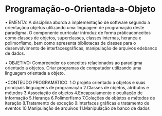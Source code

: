 # Programação-o-Orientada-a-Objeto

• EMENTA: A disciplina aborda a implementação de software segundo a orientaçãoa objetos utilizando uma linguagem de  programação  deste  paradigma.
O  componente  curricular introduz de  forma  práticaconceitos  como classes de objetos, superclasses, classes internas, herança e polimorfismo, 
bem como apresenta bibliotecas de classes para o desenvolvimento de interfacesgráficas, manipulação de arquivos edebanco de dados.   

• OBJETIVO: Compreender os conceitos relacionados ao paradigma orientado a objetos. Criar programas de computador utilizando uma linguagem orientada a objeto.

•CONTEÚDO PROGRAMÁTICO:
1.O projeto orientado a objetos e suas principais linguagens de programação
2.Classes de objetos, atributos e métodos
3.Associação de objetos
4.Encapsulamento e ocultação de informação
5.Herança
6.Polimorfismo
7.Coleções de objetos e métodos de iteração
8.Tratamento de exceção
9.Interfaces gráficas e tratamento de eventos
10.Manipulação de arquivos 
11.Manipulação de banco de dados
